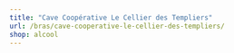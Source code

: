 ```yaml
---
title: "Cave Coopérative Le Cellier des Templiers"
url: /bras/cave-cooperative-le-cellier-des-templiers/
shop: alcool
---
```

